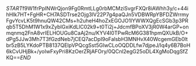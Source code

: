 $START$f9W1frPpINWrQjon9Fg0RmtLLg0rbMCMziSvgrFXQr8iAWhh3y/c+44ihHlk7HT+FgHR+CH7ASDTrse2Ojg3lV22P7g4paQJn5VDBWRpYBFDZWrrmyFgvYcvLK5t9hnuQW42CMs+h2uheH4hoZxEGOJO1lYWWXQgEcSGb3p3PRqb5T5DhM1W1x9xZybIGxiKdLlC02k9+t0Ti2j+JdcmfBPoXV3jR0W4arGP+onmqnmq2FnA8vrIELHOUGu8CaAj2nu/KYV4I0TPwRcM6G381hpmQXUkB/O+dPg5JJw3Mh7T3fGzdNeb7jCEQ7acDpI9oFalsbH3MNHvX40WcgemGEb0ltbr5zB5LYKdoPTB8137QEIpVPQcgSst5GlwCLoOQDDLfw7djpeJ/Iq4y6B7BoH6kCvUHjBk+/yoIwFxyPri8KzOerZRjAFOry/0QCnl2egG25oDL4XgMoDqgSfZKQ==$END$
